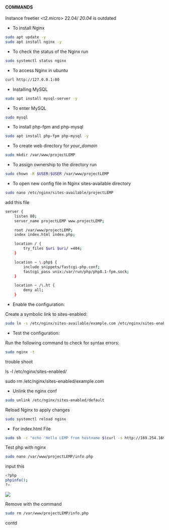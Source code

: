 #### COMMANDS

Instance freetier <t2.micro> 22.04/ *20.04* is outdated

- To install Nginx

```sh
sudo apt update -y
sudo apt install nginx -y
```

- To check the status of the Nginx run

```sh
sudo systemctl status nginx
```

- To access Nginx in ubuntu

```sh
curl http://127.0.0.1:80
```

- Installing MySQL

```sh
sudo apt install mysql-server -y
```

- To enter MySQL

```sh
sudo mysql
```

- To install php-fpm and php-mysql

```sh
sudo apt install php-fpm php-mysql -y
```

- To create web directory for *your_domain* 

```sh
sudo mkdir /var/www/projectLEMP
```

- To assign ownership to the directory run

```sh
sudo chown -R $USER:$USER /var/www/projectLEMP
```

- To open new config file in Nginx sites-available directory

```sh
sudo nano /etc/nginx/sites-available/projectLEMP
```

add this file

```sh
server {
    listen 80;
    server_name projectLEMP www.projectLEMP;

    root /var/www/projectLEMP;
    index index.html index.php;

    location / {
        try_files $uri $uri/ =404;
    }

    location ~ \.php$ {
        include snippets/fastcgi-php.conf;
        fastcgi_pass unix:/var/run/php/php8.1-fpm.sock;
    }

    location ~ /\.ht {
        deny all;
    }
```

- Enable the configuration:

Create a symbolic link to sites-enabled:

```sh
sudo ln -s /etc/nginx/sites-available/example.com /etc/nginx/sites-enabled/
```

- Test the configuration:

Run the following command to check for syntax errors:

```sh
sudo nginx -t
```

trouble shoot

ls -l /etc/nginx/sites-enabled/

sudo rm /etc/nginx/sites-enabled/example.com


- Unlink the nginx conf

```sh
sudo unlink /etc/nginx/sites-enabled/default
```

Reload Nginx to apply changes

```sh
sudo systemctl reload nginx
```

- For index.html File

```sh
sudo sh -c "echo 'Hello LEMP from hostname $(curl -s http://169.254.169.254/latest/meta-data/public-hostname) with public IP $(curl -s http://169.254.169.254/latest/meta-data/public-ipv4)' > /var/www/projectLEMP/index.html"
```

Test php with nginx

```sh
sudo nano /var/www/projectLEMP/info.php
```

input this

```sh
<?php
phpinfo();
?>
```


![](https://github.com/UzonduEgbombah/server-gh/assets/137091610/f6c390d3-a554-42c7-bf97-11e0e36bd736)


Remove with the command

```sh
sudo rm /var/www/projectLEMP/info.php
```

contd
